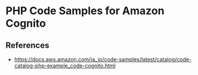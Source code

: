 # PHP Code Samples for Amazon Cognito

## References
- https://docs.aws.amazon.com/ja_jp/code-samples/latest/catalog/code-catalog-php-example_code-cognito.html